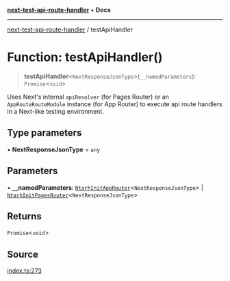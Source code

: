 [**next-test-api-route-handler**](../README.md) • **Docs**

***

[next-test-api-route-handler](../README.md) / testApiHandler

# Function: testApiHandler()

> **testApiHandler**\<`NextResponseJsonType`\>(`__namedParameters`): `Promise`\<`void`\>

Uses Next's internal `apiResolver` (for Pages Router) or an
`AppRouteRouteModule` instance (for App Router) to execute api route handlers
in a Next-like testing environment.

## Type parameters

• **NextResponseJsonType** = `any`

## Parameters

• **\_\_namedParameters**: [`NtarhInitAppRouter`](../interfaces/NtarhInitAppRouter.md)\<`NextResponseJsonType`\> \| [`NtarhInitPagesRouter`](../interfaces/NtarhInitPagesRouter.md)\<`NextResponseJsonType`\>

## Returns

`Promise`\<`void`\>

## Source

[index.ts:273](https://github.com/Xunnamius/next-test-api-route-handler/blob/43eec5385cb48f619257324a2fe1b54d29748ff1/src/index.ts#L273)
